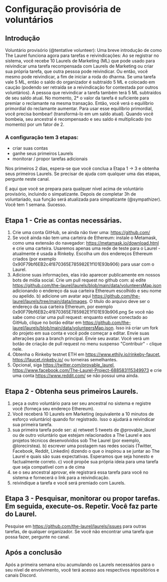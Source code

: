 # Configuração provisória de voluntários

## Introdução

Voluntário provisório (@tentative volunteer):
Uma breve introdução de como The Laurel funciona agora para tarefas e reivindicações:
Ao se registrar no sistema, você recebe 10 Laurels de Marketing (ML) que pode usado para reivindicar uma tarefa recompensada com Laurels de Marketing ou criar sua própria tarefa, que outra pessoa pode reivindicar. Ou então, você mesmo pode reivindicar, a fim de iniciar a roda do dharma.
Se uma tarefa vale 5 ML, então o saldo do organizador é subtraído 5 ML e colocado em caução (podendo ser retraída se a reivindicação for contestada por outros voluntários). A pessoa que reivindicar a tarefa também terá 5 ML subtraídos de seu saldo atual. No momento, 2* o valor da tarefa é suficiente para premiar o reclamante na mesma transação. Então, você verá o equilíbrio primordial do reclamante aumentar.
Para usar esse equilíbrio primordial, você precisa bombear! (transformá-lo em um saldo atual). Quando você bombeia, seu ancestral é recompensado e seu saldo é multiplicado (no momento) por um fator de 2.

### A configuração tem 3 etapas:

- criar suas contas
- ganhe seus primeiros Laurels
- monitorar / propor tarefas adicionais

Nos primeiros 2 dias, espera-se que você conclua a Etapa 1 -> 3 e obtenha seus primeiros Laurels. Se precisar de ajuda com qualquer uma das etapas, pergunte neste canal.

É aqui que você se prepara para qualquer nível acima de voluntário provisório, incluindo o simpatizante. Depois de completar 3h de voluntariado, sua função será atualizada para simpatizante (@sympathizer). Você tem 1 semana. Sucesso.


## Etapa 1 - Crie as contas necessárias.
1. Crie uma conta GitHub, se ainda não tiver uma: https://github.com/
2. Se você ainda não tem uma carteira de Ethereum: instale o Metamask, como uma extensão do navegador: https://metamask.io/download.html e crie uma carteira. Usaremos apenas uma rede de teste para o Laurel - atualmente é usada a Rinkeby. Escolha um dos endereços Ethereum criados (por exemplo 0x90F79bf6EB2c4f870365E785982E1f101E93b906) para usar com o Laurel.
3. Adicione suas informações, elas irão aparecer publicamente em nossos bots de mídia social. Crie um pull request no github com:
  a) edite https://github.com/the-laurel/laurels/blob/main/data/volunteersMap.json adicionando o endereço da sua carteira Ethereum escolhido e seu nome ou apelido.
  b) adicione um avatar aqui https://github.com/the-laurel/laurels/tree/main/data/images. O título do arquivo deve ser o endereço da sua carteira Ethereum, por exemplo 0x90F79bf6EB2c4f870365E785982E1f101E93b906.png
Se você não sabe como criar uma pull request: enquanto estiver conectado ao GitHub, clique no botão editar em https://github.com/the-laurel/laurels/blob/main/data/volunteersMap.json. Isso irá criar um fork do projeto em sua conta e você pode começar a editar. Envie suas alterações para a branch principal. Envie seu avatar. Você verá um botão de criação de pull request no menu suspenso "Contribuir" - clique nele.
4. Obtenha o Rinkeby testnet ETH em https://www.ethily.io/rinkeby-faucet, https://faucet.rinkeby.io/ ou torneiras semelhantes.
5. Opcional, siga https://twitter.com/provable_laurel, https://www.facebook.com/The-Laurel-Project-688583115349973 e crie uma conta https://www.reddit.com/ se não possui uma ainda.


## Etapa 2 - Obtenha seus primeiros Laurels.
1. peça a outro voluntário para ser seu ancestral no sistema e registre você (forneça seu endereço Ethereum).
2. Você receberá 10 Laurels em Marketing (equivalente a 10 minutos de esforço voluntário) quando for registrado. Isso o ajudará a reivindicar sua primeira tarefa.
3. sua primeira tarefa pode ser:
    a) retweet 5 tweets de @provable_laurel ou de outro voluntário que estejam relacionados a The Laurel e aos projetos técnicos desenvolvidos sob The Laurel (por exemplo, @lorecirstea).
    b) escrever uma postagem nas redes sociais (Twitter, Facebook, Reddit, Linkedin) dizendo o que o inspirou a se juntar ao The Laurel e quais são suas expectativas. Esperamos que seja honesto e factualmente correto.
    c) você propõe sua própria ideia para uma tarefa que seja compatível com a de cima
4. se o seu ancestral aprovar, ele registrará essa tarefa para você no sistema e fornecerá o link para a reivindicação.
5. reivindique a tarefa e você será premiado com Laurels.


## Etapa 3 - Pesquisar, monitorar ou propor tarefas. Em seguida, execute-os. Repetir. Você faz parte do Laurel.
Pesquise em https://github.com/the-laurel/laurels/issues para outras tarefas, de qualquer organizador.
Se você não encontrar uma tarefa que possa fazer, pergunte no canal.


## Após a conclusão
Após a primeira semana e/ou acumulando os Laurels necessários para o seu nível de envolvimento, você terá acesso aos respectivos repositórios e canais Discord.
